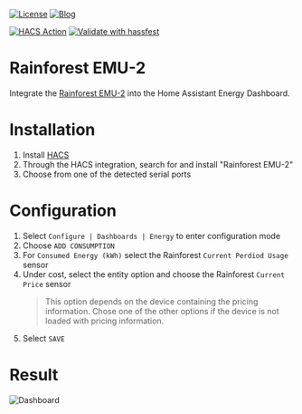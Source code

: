 
[![License](https://img.shields.io/github/license/ryanwinter/hass-rainforest-emu-2.svg?style=flat-square)](https://github.com/ryanwinter/hass-rainforest-emu-2/blob/main/LICENSE)
[![Blog](https://img.shields.io/badge/blog-Ryan%20Winter-orange?style=flat-square)](https://ryanwinter.org)

[![HACS Action](https://github.com/ryanwinter/hass-rainforest-emu-2/actions/workflows/hacs.yml/badge.svg)](https://github.com/ryanwinter/hass-rainforest-emu-2/actions/workflows/hacs.yml)
[![Validate with hassfest](https://github.com/ryanwinter/hass-rainforest-emu-2/actions/workflows/hassfest.yml/badge.svg)](https://github.com/ryanwinter/hass-rainforest-emu-2/actions/workflows/hassfest.yml)

# Rainforest EMU-2

Integrate the [Rainforest EMU-2](https://www.rainforestautomation.com/rfa-z105-2-emu-2-2) into the Home Assistant Energy Dashboard.

# Installation

1. Install [HACS](https://hacs.xyz)
1. Through the HACS integration, search for and install "Rainforest EMU-2"
1. Choose from one of the detected serial ports

# Configuration

1. Select ```Configure | Dashboards | Energy``` to enter configuration mode
1. Choose ```ADD CONSUMPTION```
1. For ```Consumed Energy (kWh)``` select the Rainforest ```Current Perdiod Usage``` sensor
1. Under cost, select the entity option and choose the Rainforest ```Current Price``` sensor
    > This option depends on the device containing the pricing information. Chose one of the other options if the device is not loaded with pricing information.
1. Select ```SAVE```

# Result

![Dashboard](https://raw.githubusercontent.com/ryanwinter/hass-rainforest-emu-2/main/images/dashboard.png)